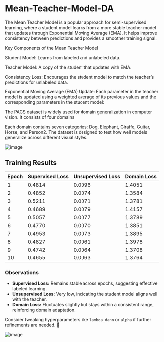 # Mean-Teacher-Model-DA
The Mean Teacher Model is a popular approach for semi-supervised learning, where a student model learns from a more stable teacher model that updates through Exponential Moving Average (EMA). It helps improve consistency between predictions and provides a smoother training signal.

Key Components of the Mean Teacher Model

Student Model: Learns from labeled and unlabeled data.

Teacher Model: A copy of the student that updates with EMA.

Consistency Loss: Encourages the student model to match the teacher’s predictions for unlabeled data.

Exponential Moving Average (EMA) Update: Each parameter in the teacher model is updated using a weighted average of its previous values and the corresponding parameters in the student model:


The PACS dataset is widely used for domain generalization in computer vision. It consists of four domains

Each domain contains seven categories: Dog, Elephant, Giraffe, Guitar, Horse, and Person2. The dataset is designed to test how well models generalize across different visual styles.


![image](https://github.com/user-attachments/assets/f65e6b68-623b-43fa-ba99-444bd9965109)


## Training Results

| Epoch | Supervised Loss | Unsupervised Loss | Domain Loss |
|-------|----------------|-------------------|-------------|
| 1     | 0.4814        | 0.0096            | 1.4051      |
| 2     | 0.4852        | 0.0074            | 1.3584      |
| 3     | 0.5211        | 0.0071            | 1.3781      |
| 4     | 0.4689        | 0.0079            | 1.4157      |
| 5     | 0.5057        | 0.0077            | 1.3789      |
| 6     | 0.4770        | 0.0070            | 1.3851      |
| 7     | 0.4953        | 0.0073            | 1.3895      |
| 8     | 0.4827        | 0.0061            | 1.3978      |
| 9     | 0.4742        | 0.0064            | 1.3708      |
| 10    | 0.4655        | 0.0063            | 1.3764      |

### Observations
- **Supervised Loss:** Remains stable across epochs, suggesting effective labeled learning.
- **Unsupervised Loss:** Very low, indicating the student model aligns well with the teacher.
- **Domain Loss:** Fluctuates slightly but stays within a consistent range, reinforcing domain adaptation.

Consider tweaking hyperparameters like `lambda_dann` or `alpha` if further refinements are needed. 🚀


![image](https://github.com/user-attachments/assets/65c9d092-ca54-4534-a313-1eaf88c177d2)

